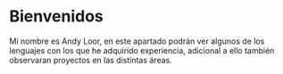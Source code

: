 # Bienvenidos

Mi nombre es Andy Loor, en este apartado podrán ver algunos de los lenguajes con los que he adquirido experiencia, adicional a ello también observaran proyectos en las distintas áreas.
